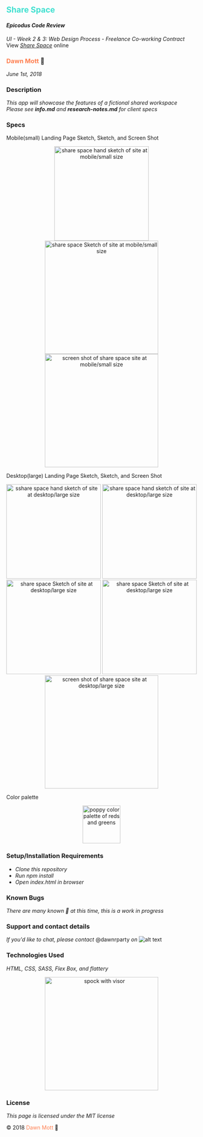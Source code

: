 <!-- Twitter icon from https://github.com/carlsednaoui/gitsocial -->
[1.1]: http://i.imgur.com/tXSoThF.png (twitter icon with padding)
## <span style="color: turquoise">Share Space</span>

#### _Epicodus Code Review_
_UI - Week 2 &amp; 3: Web Design Process - Freelance Co-working Contract_
View _[Share Space](https://dawnabelle.github.io/share-space/)_ online

### <span style="color: coral">Dawn Mott</span> :sunrise_over_mountains:
_June 1st, 2018_

### Description
_This app will showcase the features of a fictional shared workspace_ <br>
_Please see **info.md** and **research-notes.md** for client specs_


### Specs
Mobile(small) Landing Page Sketch, Sketch, and Screen Shot
  <div style="text-align:center">
  <img src="./img/sharespace-sketch-mobile.jpg" alt="share space hand sketch of site at mobile/small size" width="250">
  <img src="./img/sharespace-mobile.png" alt="share space Sketch of site at mobile/small size" width="300">
  <img src="./img/mobile.png" alt="screen shot of share space site at mobile/small size" width="300">
  </div>



Desktop(large) Landing Page Sketch, Sketch, and Screen Shot
  <div style="text-align:center">
    <img src="./img/sharespace-sketch-desktop1.jpg" alt="sshare space hand sketch of site at desktop/large size" width="250">
    <img src="./img/sharespace-desktop2.jpg" alt="share space hand sketch of site at desktop/large size" width="250">
    <br>
    <img src="./img/sharespace-desktp2.png" alt="share space Sketch of site at desktop/large size" width="250">
    <img src="./img/sharespace-desktop1.png" alt="share space Sketch of site at desktop/large size" width="250">
    <img src="./img/desktop.png" alt="screen shot of share space site at desktop/large size" width="300">
  </div>

Color palette
  <div style="text-align:center"><img src="./img/colors.png" alt="poppy color palette of reds and greens" width="100"></div>


### Setup/Installation Requirements
* _Clone this repository_
* _Run npm install_
* _Open index.html in browser_


### Known Bugs

_There are many known :bug: at this time, this is a work in progress_

### Support and contact details

_If you'd like to chat, please contact_ @dawnrparty _on_ ![alt text][1.1]

### Technologies Used

_HTML, CSS, SASS, Flex Box, and flattery_

<div style="text-align:center"><img src="https://i.gifer.com/HysY.gif" alt="spock with visor" width="300"></div>

### License

*This page is licensed under the MIT license*

&copy; 2018 <span style="color: coral">Dawn Mott</span> :sunrise_over_mountains:
